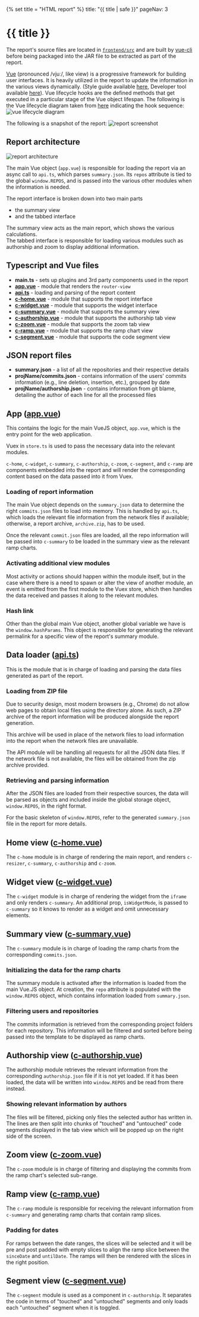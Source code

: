 {% set title = "HTML report" %}
<frontmatter>
  title: "{{ title | safe }}"
  pageNav: 3
</frontmatter>

<h1 class="display-4"><md>{{ title }}</md></h1>

The report's source files are located in [`frontend/src`](https://github.com/reposense/RepoSense/blob/master/frontend/src) and are built by [vue-cli](https://github.com/vuejs/vue-cli) before being packaged into the JAR file to be extracted as part of the report.

[Vue](https://vuejs.org/api/) (pronounced /vjuː/, like view) is a progressive framework for building user interfaces. It is heavily utilized in the report to update the information in the various views dynamically. (Style guide available [here](https://vuejs.org/style-guide/), Developer tool available [here](https://chrome.google.com/webstore/detail/vuejs-devtools/nhdogjmejiglipccpnnnanhbledajbpd)). Vue lifecycle hooks are the defined methods that get executed in a particular stage of the Vue object lifespan. The following is the Vue lifecycle diagram taken from [here](https://vuejs.org/guide/essentials/lifecycle.html#lifecycle-diagram) indicating the hook sequence:
![vue lifecycle diagram](../images/vue-lifecycle-diagram.png)

The following is a snapshot of the report:
![report screenshot](../images/report-summary.png)

<!-- ==================================================================================================== -->

## Report architecture

<!-- Use image instead of puml diagram for this as auto-render may not work -->
![report architecture](../images/report-architecture.png)

The main Vue object (`app.vue`) is responsible for loading the report via an async call to `api.ts`, which parses `summary.json`. Its `repos` attribute is tied to the global `window.REPOS`, and is passed into the various other modules when the information is needed.

The report interface is broken down into two main parts
- the summary view
- and the tabbed interface

The summary view acts as the main report, which shows the various calculations. </br>
The tabbed interface is responsible for loading various modules such as authorship and zoom to display additional information.

<!-- ==================================================================================================== -->

## Typescript and Vue files

- **main.ts** - sets up plugins and 3rd party components used in the report
- [**app.vue**](#app-app-vue) - module that renders the `router-view`
- [**api.ts**](#data-loader-api-ts) - loading and parsing of the report content
- [**c-home.vue**](#home-view-c-home-vue) - module that supports the report interface
- [**c-widget.vue**](#widget-view-c-widget-vue) - module that supports the widget interface
- [**c-summary.vue**](#summary-view-c-summary-vue) - module that supports the summary view
- [**c-authorship.vue**](#authorship-view-c-authorship-vue) - module that supports the authorship tab view
- [**c-zoom.vue**](#zoom-view-c-zoom-vue) - module that supports the zoom tab view
- [**c-ramp.vue**](#ramp-view-c-ramp-vue) - module that supports the ramp chart view
- [**c-segment.vue**](#segment-view-c-segment-vue) - module that supports the code segment view

<!-- ==================================================================================================== -->

## JSON report files

- **summary.json** - a list of all the repositories and their respective details
- **projName/commits.json** - contains information of the users' commits information (e.g., line deletion, insertion, etc.), grouped by date
- **projName/authorship.json** - contains information from git blame, detailing the author of each line for all the processed files

<!-- ==================================================================================================== -->

## App ([app.vue](https://github.com/reposense/RepoSense/blob/master/frontend/src/app.vue))

This contains the logic for the main VueJS object, `app.vue`, which is the entry point for the web application.

Vuex in `store.ts` is used to pass the necessary data into the relevant modules.

`c-home`, `c-widget`, `c-summary`, `c-authorship`, `c-zoom`, `c-segment`, and `c-ramp` are components embedded into the report and will render the corresponding content based on the data passed into it from Vuex.

### Loading of report information
The main Vue object depends on the `summary.json` data to determine the right `commits.json` files to load into memory. This is handled by `api.ts`, which loads the relevant file information from the network files if available; otherwise, a report archive, `archive.zip`, has to be used.

Once the relevant `commit.json` files are loaded, all the repo information will be passed into `c-summary` to be loaded in the summary view as the relevant ramp charts.

### Activating additional view modules
Most activity or actions should happen within the module itself, but in the case where there is a need to spawn or alter the view of another module, an event is emitted from the first module to the Vuex store, which then handles the data received and passes it along to the relevant modules.

### Hash link
Other than the global main Vue object, another global variable we have is the `window.hashParams`. This object is responsible for generating the relevant permalink for a specific view of the report's summary module.

## Data loader ([api.ts](https://github.com/reposense/RepoSense/blob/master/frontend/src/utils/api.ts))
This is the module that is in charge of loading and parsing the data files generated as part of the report.

### Loading from ZIP file
Due to security design, most modern browsers (e.g., Chrome) do not allow web pages to obtain local files using the directory alone. As such, a ZIP archive of the report information will be produced alongside the report generation.

This archive will be used in place of the network files to load information into the report when the network files are unavailable.

The API module will be handling all requests for all the JSON data files. If the network file is not available, the files will be obtained from the zip archive provided.

### Retrieving and parsing information
After the JSON files are loaded from their respective sources, the data will be parsed as objects and included inside the global storage object, `window.REPOS`,  in the right format.

For the basic skeleton of `window.REPOS`, refer to the generated `summary.json` file in the report for more details.

<!-- ==================================================================================================== -->

## Home view ([c-home.vue](https://github.com/reposense/RepoSense/blob/master/frontend/src/views/c-home.vue))

The `c-home` module is in charge of rendering the main report, and renders `c-resizer`, `c-summary`, `c-authorship` and `c-zoom`.

<!-- ==================================================================================================== -->

## Widget view ([c-widget.vue](https://github.com/reposense/RepoSense/blob/master/frontend/src/views/c-widget.vue))

The `c-widget` module is in charge of rendering the widget from the `iframe` and only renders `c-summary`. An additional prop, `isWidgetMode`, is passed to `c-summary` so it knows to render as a widget and omit unnecessary elements.



<!-- ==================================================================================================== -->

## Summary view ([c-summary.vue](https://github.com/reposense/RepoSense/blob/master/frontend/src/views/c-summary.vue))

The `c-summary` module is in charge of loading the ramp charts from the corresponding `commits.json`.

<puml src="../diagrams/ReportArchitectureSummary.puml"/>

### Initializing the data for the ramp charts
The summary module is activated after the information is loaded from the main Vue.JS object. At creation, the `repo` attribute is populated with the `window.REPOS` object, which contains information loaded from `summary.json`.

### Filtering users and repositories
The commits information is retrieved from the corresponding project folders for each repository. This information will be filtered and sorted before being passed into the template to be displayed as ramp charts.

<!-- ==================================================================================================== -->

## Authorship view ([c-authorship.vue](https://github.com/reposense/RepoSense/blob/master/frontend/src/views/c-authorship.vue))

The authorship module retrieves the relevant information from the corresponding `authorship.json` file if it is not yet loaded. If it has been loaded, the data will be written into `window.REPOS` and be read from there instead.

<puml src="../diagrams/ReportArchitectureAuthorship.puml"/>

### Showing relevant information by authors
The files will be filtered, picking only files the selected author has written in. The lines are then split into chunks of "touched" and "untouched" code segments displayed in the tab view which will be popped up on the right side of the screen.

<!-- ==================================================================================================== -->

## Zoom view ([c-zoom.vue](https://github.com/reposense/RepoSense/blob/master/frontend/src/views/c-zoom.vue))

The `c-zoom` module is in charge of filtering and displaying the commits from the ramp chart's selected sub-range.

<!-- ==================================================================================================== -->

## Ramp view ([c-ramp.vue](https://github.com/reposense/RepoSense/blob/master/frontend/src/components/c-ramp.vue))

The `c-ramp` module is responsible for receiving the relevant information from `c-summary` and generating ramp charts that contain ramp slices.

### Padding for dates
For ramps between the date ranges, the slices will be selected and it will be pre and post padded with empty slices to align the ramp slice between the `sinceDate` and `untilDate`. The ramps will then be rendered with the slices in the right position.

<!-- ==================================================================================================== -->

## Segment view ([c-segment.vue](https://github.com/reposense/RepoSense/blob/master/frontend/src/components/c-segment.vue))

The `c-segment` module is used as a component in `c-authorship`. It separates the code in terms of "touched" and "untouched" segments and only loads each "untouched" segment when it is toggled.
